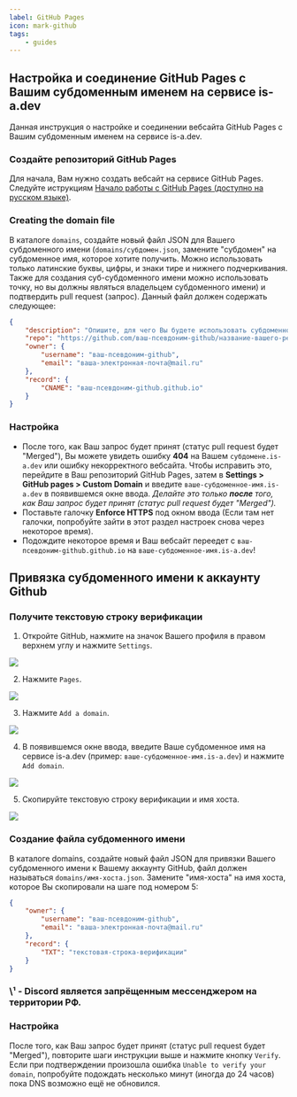 ```yaml
---
label: GitHub Pages
icon: mark-github
tags:
    - guides
---
```


## Настройка и соединение GitHub Pages с Вашим субдоменным именем на сервисе is-a.dev

Данная инструкция о настройке и соединении вебсайта GitHub Pages с Вашим субдоменным именем на сервисе is-a.dev.

### Создайте репозиторий GitHub Pages

Для начала, Вам нужно создать вебсайт на сервисе GitHub Pages. Следуйте иструкциям [Начало работы с GitHub Pages (доступно на русском языке)](https://docs.github.com/ru/pages/getting-started-with-github-pages).

### Creating the domain file

В каталоге `domains`, создайте новый файл JSON для Вашего субдоменного имени (`domains/субдомен.json`, замените "субдомен" на субдоменное имя, которое хотите получить. Можно использовать только латинские буквы, цифры, и знаки тире и нижнего подчеркивания. Также для создания суб-субдоменного имени можно использовать точку, но вы должны являться владельцем субдоменного имени) и подтвердить pull request (запрос). Данный файл должен содержать следующее:

```json
{
    "description": "Опишите, для чего Вы будете использовать субдоменное имя.",
    "repo": "https://github.com/ваш-псевдоним-github/название-вашего-репозитория-для-вебсайта",
    "owner": {
        "username": "ваш-псевдоним-github",
        "email": "ваша-электронная-почта@mail.ru"
    },
    "record": {
        "CNAME": "ваш-псевдоним-github.github.io"
    }
}
```

### Настройка

- После того, как Ваш запрос будет принят (статус pull request будет "Merged"), Вы можете увидеть ошибку **404** на Вашем `субдомене.is-a.dev` или ошибку некорректного вебсайта. Чтобы исправить это, перейдите в Ваш репозиторий GitHub Pages, затем в **Settings > GitHub pages > Custom Domain** и введите `ваше-субдоменное-имя.is-a.dev` в появившемся окне ввода. _Делайте это только **после** того, как Ваш запрос будет принят (статус pull request будет "Merged")._
- Поставьте галочку **Enforce HTTPS** под окном ввода (Если там нет галочки, попробуйте зайти в этот раздел настроек снова через некоторое время).
- Подождите некоторое время и Ваш вебсайт переедет с `ваш-псевдоним-github.github.io` на `ваше-субдоменное-имя.is-a.dev`!

## Привязка субдоменного имени к аккаунту Github

### Получите текстовую строку верификации

1. Откройте GitHub, нажмите на значок Вашего профиля в правом верхнем углу и нажмите `Settings`.

![](../media/github_pages_verification/step_1.png)

2. Нажмите `Pages`.

![](../media/github_pages_verification/step_2.png)

3. Нажмите `Add a domain`.

![](../media/github_pages_verification/step_3.png)

4. В появившемся окне ввода, введите Ваше субдоменное имя на сервисе is-a.dev (пример: `ваше-субдоменное-имя.is-a.dev`) и нажмите `Add domain`.

![](../media/github_pages_verification/step_4.png)

5. Скопируйте текстовую строку верификации и имя хоста.

![](../media/github_pages_verification/step_5.png)

### Создание файла субдоменного имени

В каталоге domains, создайте новый файл JSON для привязки Вашего субдоменного имени к Вашему аккаунту GitHub, файл должен называться `domains/имя-хоста.json`. Замените "имя-хоста" на имя хоста, которое Вы скопировали на шаге под номером 5:

```json
{
    "owner": {
        "username": "ваш-псевдоним-github",
        "email": "ваша-электронная-почта@mail.ru"
    },
    "record": {
        "TXT": "текстовая-строка-верификации"
    }
}
```

### \¹ - Discord является запрёщенным мессенджером на территории РФ.
### Настройка

После того, как Ваш запрос будет принят (статус pull request будет "Merged"), повторите шаги инструкции выше и нажмите кнопку `Verify`.
Если при подтверждении произошла ошибка `Unable to verify your domain`, попробуйте подождать несколько минут (иногда до 24 часов) пока DNS возможно ещё не обновился.
